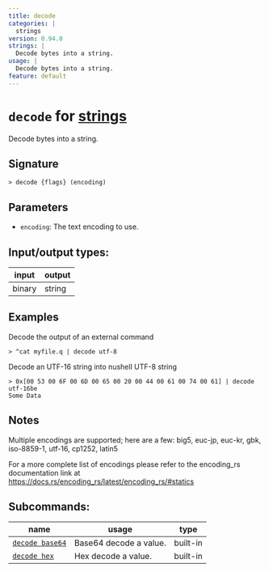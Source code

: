 ```yaml
---
title: decode
categories: |
  strings
version: 0.94.0
strings: |
  Decode bytes into a string.
usage: |
  Decode bytes into a string.
feature: default
---
```

<!-- This file is automatically generated. Please edit the command in https://github.com/nushell/nushell instead. -->

# `decode` for [strings](/commands/categories/strings.md)

<div class='command-title'>Decode bytes into a string.</div>

## Signature

```> decode {flags} (encoding)```

## Parameters

 -  `encoding`: The text encoding to use.


## Input/output types:

| input  | output |
| ------ | ------ |
| binary | string |

## Examples

Decode the output of an external command
```nu
> ^cat myfile.q | decode utf-8

```

Decode an UTF-16 string into nushell UTF-8 string
```nu
> 0x[00 53 00 6F 00 6D 00 65 00 20 00 44 00 61 00 74 00 61] | decode utf-16be
Some Data
```

## Notes
Multiple encodings are supported; here are a few:
big5, euc-jp, euc-kr, gbk, iso-8859-1, utf-16, cp1252, latin5

For a more complete list of encodings please refer to the encoding_rs
documentation link at https://docs.rs/encoding_rs/latest/encoding_rs/#statics

## Subcommands:

| name                                               | usage                  | type     |
| -------------------------------------------------- | ---------------------- | -------- |
| [`decode base64`](/commands/docs/decode_base64.md) | Base64 decode a value. | built-in |
| [`decode hex`](/commands/docs/decode_hex.md)       | Hex decode a value.    | built-in |